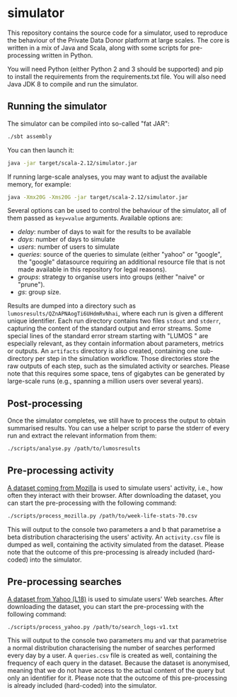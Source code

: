 # simulator

This repository contains the source code for a simulator, used to reproduce the behaviour of the Private Data Donor platform at large scales.
The core is written in a mix of Java and Scala, along with some scripts for pre-processing written in Python.

You will need Python (either Python 2 and 3 should be supported) and pip to install the requirements from the requirements.txt file.
You will also need Java JDK 8 to compile and run the simulator.

## Running the simulator

The simulator can be compiled into so-called "fat JAR":

```bash
./sbt assembly
```

You can then launch it:

```bash
java -jar target/scala-2.12/simulator.jar
```

If running large-scale analyses, you may want to adjust the available memory, for example:

```bash
java -Xmx20G -Xms20G -jar target/scala-2.12/simulator.jar
```

Several options can be used to control the behaviour of the simulator, all of them passed as `key=value` arguments.
Available options are:
  * *delay*: number of days to wait for the results to be available
  * *days*: number of days to simulate
  * *users*: number of users to simulate
  * *queries*: source of the queries to simulate (either "yahoo" or "google", the "google" datasource requiring an additional resource file that is not made available in this repository for legal reasons).
  * *groups*: strategy to organise users into groups (either "naive" or "prune").
  * *gs*: group size.

Results are dumped into a directory such as `lumosresults/QZnAPNAogTi6UHdmRvNhai`, where each run is given a different unique identifier.
Each run directory contains two files `stdout` and `stderr`, capturing the content of the standard output and error streams.
Some special lines of the standard error stream starting with "LUMOS " are especially relevant, as they contain information about parameters, metrics or outputs.
An `artifacts` directory is also created, containing one sub-directory per step in the simulation workflow.
Those directories store the raw outputs of each step, such as the simulated activity or searches.
Please note that this requires some space, tens of gigabytes can be generated by large-scale runs (e.g., spanning a million users over several years).

## Post-processing

Once the simulator completes, we still have to process the output to obtain summarised results.
You can use a helper script to parse the stderr of every run and extract the relevant information from them:

```bash
./scripts/analyse.py /path/to/lumosresults
```

## Pre-processing activity

[A dataset coming from Mozilla](https://web.archive.org/web/20110711092459/https://testpilot.mozillalabs.com/testcases/a-week-life/aggregated-data.html) is used to simulate users' activity, i.e., how often they interact with their browser.
After downloading the dataset, you can start the pre-processing with the following command:

```bash
./scripts/process_mozilla.py /path/to/week-life-stats-70.csv
```

This will output to the console two parameters a and b that parametrise a beta distribution characterising the users' activity.
An `activity.csv` file is dumped as well, containing the activity simulated from the dataset.
Please note that the outcome of this pre-processing is already included (hard-coded) into the simulator.

## Pre-processing searches

[A dataset from Yahoo (L18)](https://webscope.sandbox.yahoo.com/catalog.php?datatype=l#toggle50) is used to simulate users' Web searches.
After downloading the dataset, you can start the pre-processing with the following command:

```bash
./scripts/process_yahoo.py /path/to/search_logs-v1.txt
```

This will output to the console two parameters mu and var that parametrise a normal distribution characterising the number of searches performed every day by a user.
A `queries.csv` file is created as well, containing the frequency of each query in the dataset.
Because the dataset is anonymised, meaning that we do not have access to the actual content of the query but only an identifier for it.
Please note that the outcome of this pre-processing is already included (hard-coded) into the simulator.
